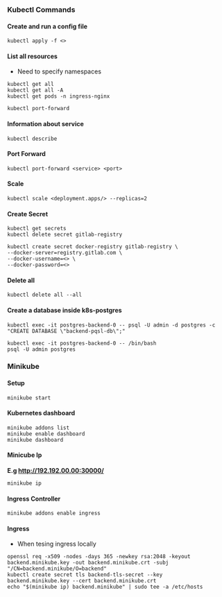 ### Kubectl Commands

#### Create and run a config file

```
kubectl apply -f <>
```

#### List all resources

- Need to specify namespaces

```
kubectl get all
kubectl get all -A
kubectl get pods -n ingress-nginx
```

```
kubectl port-forward
```

#### Information about service

```
kubectl describe
```

#### Port Forward

```
kubectl port-forward <service> <port>
```

#### Scale

```
kubectl scale <deployment.apps/> --replicas=2
```

#### Create Secret

```
kubectl get secrets
kubectl delete secret gitlab-registry

kubectl create secret docker-registry gitlab-registry \
--docker-server=registry.gitlab.com \
--docker-username=<> \
--docker-password=<>
```

#### Delete all

```
kubectl delete all --all
```

#### Create a database inside k8s-postgres

```
kubectl exec -it postgres-backend-0 -- psql -U admin -d postgres -c "CREATE DATABASE \"backend-pqsl-db\";"

kubectl exec -it postgres-backend-0 -- /bin/bash
psql -U admin postgres
```

### Minikube

#### Setup

```
minikube start
```

#### Kubernetes dashboard

```
minikube addons list
minikube enable dashboard
minikube dashboard
```

#### Minicube Ip

**E.g http://192.192.00.00:30000/**

```
minikube ip
```

#### Ingress Controller

```
minikube addons enable ingress
```

#### Ingress

- When tesing ingress locally

```
openssl req -x509 -nodes -days 365 -newkey rsa:2048 -keyout backend.minikube.key -out backend.minikube.crt -subj "/CN=backend.minikube/O=backend"
kubectl create secret tls backend-tls-secret --key backend.minikube.key --cert backend.minikube.crt
echo "$(minikube ip) backend.minikube" | sudo tee -a /etc/hosts
```

